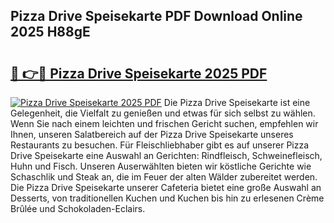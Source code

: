 ## Pizza Drive Speisekarte PDF Download Online 2025 H88gE

# <h2><a href="http://gc6n50.nevu.top/?p=Pizza+Drive+Speisekarte">🔗 👉🔴 Pizza Drive Speisekarte 2025 PDF</a></h2>

[![Pizza Drive Speisekarte 2025 PDF](https://i.imgur.com/dBaPXMq.png)](http://gc6n50.nevu.top/?p=Pizza+Drive+Speisekarte)
Die Pizza Drive Speisekarte ist eine Gelegenheit, die Vielfalt zu genießen und etwas für sich selbst zu wählen. Wenn Sie nach einem leichten und frischen Gericht suchen, empfehlen wir Ihnen, unseren Salatbereich auf der Pizza Drive Speisekarte unseres Restaurants zu besuchen. Für Fleischliebhaber gibt es auf unserer Pizza Drive Speisekarte eine Auswahl an Gerichten: Rindfleisch, Schweinefleisch, Huhn und Fisch. Unseren Auserwählten bieten wir köstliche Gerichte wie Schaschlik und Steak an, die im Feuer der alten Wälder zubereitet werden. Die Pizza Drive Speisekarte unserer Cafeteria bietet eine große Auswahl an Desserts, von traditionellen Kuchen und Kuchen bis hin zu erlesenen Crème Brûlée und Schokoladen-Eclairs.
